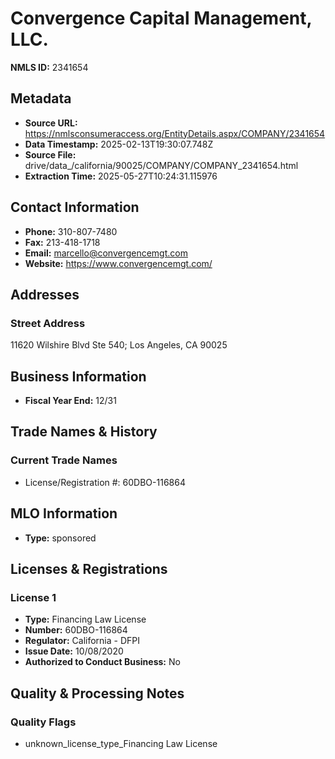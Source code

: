 # Convergence Capital Management, LLC.

**NMLS ID:** 2341654

## Metadata
- **Source URL:** https://nmlsconsumeraccess.org/EntityDetails.aspx/COMPANY/2341654
- **Data Timestamp:** 2025-02-13T19:30:07.748Z
- **Source File:** drive/data_/california/90025/COMPANY/COMPANY_2341654.html
- **Extraction Time:** 2025-05-27T10:24:31.115976

## Contact Information
- **Phone:** 310-807-7480
- **Fax:** 213-418-1718
- **Email:** marcello@convergencemgt.com
- **Website:** https://www.convergencemgt.com/

## Addresses
### Street Address
11620 Wilshire Blvd Ste 540; Los Angeles, CA 90025

## Business Information
- **Fiscal Year End:** 12/31

## Trade Names & History
### Current Trade Names
- License/Registration #: 60DBO-116864

## MLO Information
- **Type:** sponsored

## Licenses & Registrations

### License 1
- **Type:** Financing Law License
- **Number:** 60DBO-116864
- **Regulator:** California - DFPI
- **Issue Date:** 10/08/2020
- **Authorized to Conduct Business:** No

## Quality & Processing Notes
### Quality Flags
- unknown_license_type_Financing Law License

